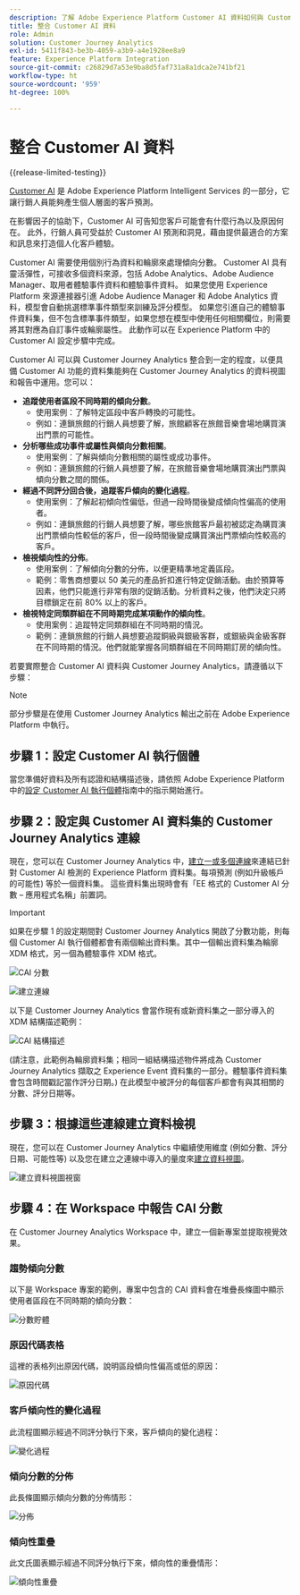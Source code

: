 ```yaml
---
description: 了解 Adobe Experience Platform Customer AI 資料如何與 Customer Journey Analytics 中的 Workspace 整合。
title: 整合 Customer AI 資料
role: Admin
solution: Customer Journey Analytics
exl-id: 5411f843-be3b-4059-a3b9-a4e1928ee8a9
feature: Experience Platform Integration
source-git-commit: c26829d7a53e9ba8d5faf731a8a1dca2e741bf21
workflow-type: ht
source-wordcount: '959'
ht-degree: 100%

---
```


# 整合 Customer AI 資料

{{release-limited-testing}}

[Customer AI](https://experienceleague.adobe.com/docs/experience-platform/intelligent-services/customer-ai/overview.html?lang=zh-Hant) 是 Adobe Experience Platform Intelligent Services 的一部分，它讓行銷人員能夠產生個人層面的客戶預測。

在影響因子的協助下，Customer AI 可告知您客戶可能會有什麼行為以及原因何在。 此外，行銷人員可受益於 Customer AI 預測和洞見，藉由提供最適合的方案和訊息來打造個人化客戶體驗。

Customer AI 需要使用個別行為資料和輪廓來處理傾向分數。 Customer AI 具有靈活彈性，可接收多個資料來源，包括 Adobe Analytics、Adobe Audience Manager、取用者體驗事件資料和體驗事件資料。 如果您使用 Experience Platform 來源連接器引進 Adobe Audience Manager 和 Adobe Analytics 資料，模型會自動挑選標準事件類型來訓練及評分模型。 如果您引進自己的體驗事件資料集，但不包含標準事件類型，如果您想在模型中使用任何相關欄位，則需要將其對應為自訂事件或輪廓屬性。 此動作可以在 Experience Platform 中的 Customer AI 設定步驟中完成。

Customer AI 可以與 Customer Journey Analytics 整合到一定的程度，以便具備 Customer AI 功能的資料集能夠在 Customer Journey Analytics 的資料視圖和報告中運用。您可以：

* **追蹤使用者區段不同時期的傾向分數**。
   * 使用案例：了解特定區段中客戶轉換的可能性。
   * 例如：連鎖旅館的行銷人員想要了解，旅館顧客在旅館音樂會場地購買演出門票的可能性。
* **分析哪些成功事件或屬性與傾向分數相關**。
   * 使用案例：了解與傾向分數相關的屬性或成功事件。
   * 例如：連鎖旅館的行銷人員想要了解，在旅館音樂會場地購買演出門票與傾向分數之間的關係。
* **經過不同評分回合後，追蹤客戶傾向的變化過程**。
   * 使用案例：了解起初傾向性偏低，但過一段時間後變成傾向性偏高的使用者。
   * 例如：連鎖旅館的行銷人員想要了解，哪些旅館客戶最初被認定為購買演出門票傾向性較低的客戶，但一段時間後變成購買演出門票傾向性較高的客戶。
* **檢視傾向性的分佈**。
   * 使用案例：了解傾向分數的分佈，以便更精準地定義區段。
   * 範例：零售商想要以 50 美元的產品折扣進行特定促銷活動。由於預算等因素，他們只能進行非常有限的促銷活動。分析資料之後，他們決定只將目標鎖定在前 80% 以上的客戶。
* **檢視特定同類群組在不同時期完成某項動作的傾向性**。
   * 使用案例：追蹤特定同類群組在不同時期的情況。
   * 範例：連鎖旅館的行銷人員想要追蹤銅級與銀級客群，或銀級與金級客群在不同時期的情況。他們就能掌握各同類群組在不同時期訂房的傾向性。

若要實際整合 Customer AI 資料與 Customer Journey Analytics，請遵循以下步驟：

>[!NOTE]
>
>部分步驟是在使用 Customer Journey Analytics 輸出之前在 Adobe Experience Platform 中執行。


## 步驟 1：設定 Customer AI 執行個體

當您準備好資料及所有認證和結構描述後，請依照 Adobe Experience Platform 中的[設定 Customer AI 執行個體](https://experienceleague.adobe.com/docs/experience-platform/intelligent-services/customer-ai/user-guide/configure.html?lang=zh-Hant)指南中的指示開始進行。

## 步驟 2：設定與 Customer AI 資料集的 Customer Journey Analytics 連線

現在，您可以在 Customer Journey Analytics 中，[建立一或多個連線](/help/connections/create-connection.md)來連結已針對 Customer AI 檢測的 Experience Platform 資料集。每項預測 (例如升級帳戶的可能性) 等於一個資料集。 這些資料集出現時會有「EE 格式的 Customer AI 分數 – 應用程式名稱」前置詞。

>[!IMPORTANT]
>
>如果在步驟 1 的設定期間對 Customer Journey Analytics 開啟了分數功能，則每個 Customer AI 執行個體都會有兩個輸出資料集。其中一個輸出資料集為輪廓 XDM 格式，另一個為體驗事件 XDM 格式。

![CAI 分數](assets/cai-scores.png)

![建立連線](assets/create-conn.png)

以下是 Customer Journey Analytics 會當作現有或新資料集之一部分導入的 XDM 結構描述範例：

![CAI 結構描述](assets/cai-schema.png)

(請注意，此範例為輪廓資料集；相同一組結構描述物件將成為 Customer Journey Analytics 擷取之 Experience Event 資料集的一部分。體驗事件資料集會包含時間戳記當作評分日期。) 在此模型中被評分的每個客戶都會有與其相關的分數、評分日期等。

## 步驟 3：根據這些連線建立資料檢視

現在，您可以在 Customer Journey Analytics 中繼續使用維度 (例如分數、評分日期、可能性等) 以及您在建立之連線中導入的量度來[建立資料視圖](/help/data-views/create-dataview.md)。

![建立資料視圖視窗](assets/create-dataview.png)

## 步驟 4：在 Workspace 中報告 CAI 分數

在 Customer Journey Analytics Workspace 中，建立一個新專案並提取視覺效果。

### 趨勢傾向分數

以下是 Workspace 專案的範例，專案中包含的 CAI 資料會在堆疊長條圖中顯示使用者區段在不同時期的傾向分數：

![分數貯體](assets/workspace-scores.png)

### 原因代碼表格

這裡的表格列出原因代碼，說明區段傾向性偏高或低的原因&#x200B;：

![原因代碼](assets/reason-codes.png)

### 客戶傾向性的變化過程

此流程圖顯示經過不同評分執行下來，客戶傾向的變化過程&#x200B;：

![變化過程](assets/flow.png)

### 傾向分數的分佈

此長條圖顯示傾向分數的分佈情形&#x200B;：

![分佈](assets/distribution.png)

### 傾向性重疊

此文氏圖表顯示經過不同評分執行下來，傾向性的重疊情形：

![傾向性重疊](assets/venn.png)
